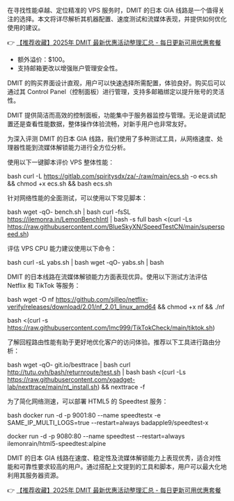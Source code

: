 
在寻找性能卓越、定位精准的 VPS 服务时，DMIT 的日本 GIA 线路是一个值得关注的选择。本文将详尽解析其机器配置、速度测试和流媒体表现，并提供如何优化使用的建议。

👉 [【推荐收藏】2025年 DMIT 最新优惠活动整理汇总 - 每日更新可用优惠套餐](https://bit.ly/dmit_coupon)


- 额外溢价：$100。
- 支持邮箱更改以增强账户管理安全性。


DMIT 的购买界面设计直观，用户可以快速选择所需配置，体验良好。购买后可以通过其 Control Panel（控制面板）进行管理，支持多邮箱绑定以提升账号的灵活性。


DMIT 提供简洁而高效的控制面板，功能集中于服务器监控与管理。无论是调试配置还是查看性能数据，整体操作体验流畅，对新手用户也非常友好。


为深入评测 DMIT 的日本 GIA 线路，我们使用了多种测试工具，从网络速度、处理器性能到流媒体解锁能力进行全方位分析。


使用以下一键脚本评价 VPS 整体性能：

bash
curl -L https://gitlab.com/spiritysdx/za/-/raw/main/ecs.sh -o ecs.sh && chmod +x ecs.sh && bash ecs.sh



针对网络性能的全面测试，可以使用以下常见脚本：

bash
wget -qO- bench.sh | bash
curl -fsSL https://ilemonra.in/LemonBenchIntl | bash -s full
bash <(curl -Ls https://raw.githubusercontent.com/BlueSkyXN/SpeedTestCN/main/superspeed.sh)



评估 VPS CPU 能力建议使用以下命令：

bash
curl -sL yabs.sh | bash
wget -qO- yabs.sh | bash



DMIT 的日本线路在流媒体解锁能力方面表现优异。使用以下测试方法评估 Netflix 和 TikTok 等服务：

bash
wget -O nf https://github.com/sjlleo/netflix-verify/releases/download/2.01/nf_2.01_linux_amd64 && chmod +x nf && ./nf

bash <(curl -s https://raw.githubusercontent.com/lmc999/TikTokCheck/main/tiktok.sh)



了解回程路由性能有助于更好地优化客户的访问体验。推荐以下工具进行路由分析：

bash
wget -qO- git.io/besttrace | bash
curl http://tutu.ovh/bash/returnroute/test.sh | bash
bash <(curl -Ls https://raw.githubusercontent.com/xgadget-lab/nexttrace/main/nt_install.sh) && nexttrace -f



为了简化网络测速，可以部署 HTML5 的 Speedtest 服务：

bash
docker run -d -p 9001:80 --name speedtestx -e SAME_IP_MULTI_LOGS=true --restart=always badapple9/speedtest-x

docker run -d -p 9080:80 --name speedtest --restart=always ilemonrain/html5-speedtest:alpine



DMIT 的日本 GIA 线路在速度、稳定性及流媒体解锁能力上表现优秀，适合对性能和可靠性要求较高的用户。通过搭配上文提到的工具和脚本，用户可以最大化地利用其服务器资源。

👉 [【推荐收藏】2025年 DMIT 最新优惠活动整理汇总 - 每日更新可用优惠套餐](https://bit.ly/dmit_coupon)

